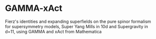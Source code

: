 # GAMMA-xAct
Fierz's identities and expanding superfields on the pure spinor formalism for supersymmetry models, Super Yang Mills in 10d and Supergravity in d=11, using GAMMA and xAct from Mathematica
